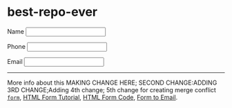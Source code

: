 # best-repo-ever
<!DOCTYPE html>
<title>My Example</title>

<form method="get" action="/html/codes/html_form_handler.cfm">
  <p>
    <label>Name
      <input type="text" name="customer_name" required>
    </label> 
  </p>

  <p>
    <label>Phone 
      <input type="tel" name="phone_number">
    </label>
  </p>

  <p>
    <label>Email 
      <input type="email" name="email_address">
    </label>
  </p>
</form>

<hr>
<p>More info about this MAKING CHANGE HERE; SECOND CHANGE:ADDING 3RD CHANGE;Adding 4th change; 5th change for creating merge conflict  <a href="/html/tags/html_form_tag.cfm"><code>form</code></a>, <a href="/html/tutorial/html_forms.cfm">HTML Form Tutorial</a>, <a href="/html/codes/html_form_code.cfm">HTML Form Code</a>, <a href="/html/codes/html_form_to_email.cfm">Form to Email</a>.</p>
